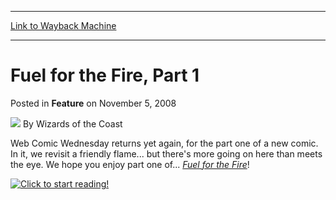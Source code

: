 
---
[Link to Wayback Machine](https://web.archive.org/web/20221001122558/https://magic.wizards.com/en/articles/archive/feature/fuel-fire-part-1-2008-11-05)

[_metadata_:wayback_url]:- "https://magic.wizards.com/en/articles/archive/feature/fuel-fire-part-1-2008-11-05"
[_metadata_:wayback_raw_url]:- "https://web.archive.org/web/20221001122558id_/https://magic.wizards.com/en/articles/archive/feature/fuel-fire-part-1-2008-11-05"
[_metadata_:wayback_capture_timestamp]:- "2022-10-01 12:25:58+00:00"
[_metadata_:publish_date]:- "2008-11-05"
[_metadata_:description]:- "Web Comic Wednesday returns yet again, for the part one of a new comic. In it, we revisit a friendly flame... but there's more going on here than meets the eye. We hope you enjoy part one of... Fuel for the Fire!"
[_metadata_:generator]:- "Drupal 7 (http://drupal.org)"
---


Fuel for the Fire, Part 1
=========================



 Posted in **Feature**
 on November 5, 2008 






![](https://media.magic.wizards.com/styles/auth_small/public/images/person/wizards_author.jpg)
By Wizards of the Coast











Web Comic Wednesday returns yet again, for the part one of a new comic. In it, we revisit a friendly flame... but there's more going on here than meets the eye. We hope you enjoy part one of... [*Fuel for the Fire*](/en/node/627906)!

[![Click to start reading!](https://media.magic.wizards.com/image_legacy_migration/mtg/images/daily/webcomics/1705_thumb.jpg)](/en/node/627906)





